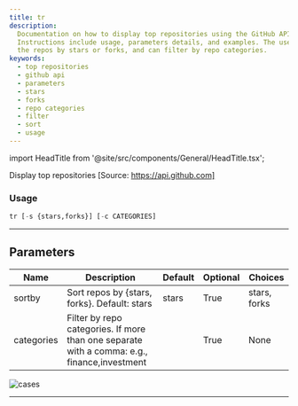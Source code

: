 ```yaml
---
title: tr
description:
  Documentation on how to display top repositories using the GitHub API.
  Instructions include usage, parameters details, and examples. The user can sort
  the repos by stars or forks, and can filter by repo categories.
keywords:
  - top repositories
  - github api
  - parameters
  - stars
  - forks
  - repo categories
  - filter
  - sort
  - usage
---
```


import HeadTitle from '@site/src/components/General/HeadTitle.tsx';

<HeadTitle title="alt/oss/tr - Reference | OpenBB Terminal Docs" />

Display top repositories [Source: https://api.github.com]

### Usage

```python
tr [-s {stars,forks}] [-c CATEGORIES]
```

---

## Parameters

| Name       | Description                                                                                 | Default | Optional | Choices      |
| ---------- | ------------------------------------------------------------------------------------------- | ------- | -------- | ------------ |
| sortby     | Sort repos by \{stars, forks\}. Default: stars                                              | stars   | True     | stars, forks |
| categories | Filter by repo categories. If more than one separate with a comma: e.g., finance,investment |         | True     | None         |

![cases](https://user-images.githubusercontent.com/46355364/153897646-99e4f73f-be61-4ed7-a31d-58e8695e7c50.png)

---
